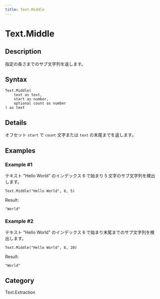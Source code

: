 ```yaml
---
title: Text.Middle
---
```


# Text.Middle


## Description

指定の長さまでのサブ文字列を返します。


## Syntax

```powerquery
Text.Middle(
    text as text,
    start as number,
    optional count as number
) as text
```


## Details

オフセット <code>start</code> で <code>count</code> 文字または <code>text</code> の末尾までを返します。


## Examples

### Example #1 
テキスト &#34;Hello World&#34; のインデックス 6 で始まり 5 文字のサブ文字列を検出します。
```powerquery
Text.Middle("Hello World", 6, 5)
```

Result: 
```powerquery
"World"
```


### Example #2 
テキスト &#34;Hello World&#34; のインデックス 6 で始まり末尾までのサブ文字列を検出します。
```powerquery
Text.Middle("Hello World", 6, 20)
```

Result: 
```powerquery
"World"
```




## Category
Text.Extraction
